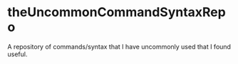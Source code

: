 # theUncommonCommandSyntaxRepo
A repository of commands/syntax that I have uncommonly used that I found useful.  
